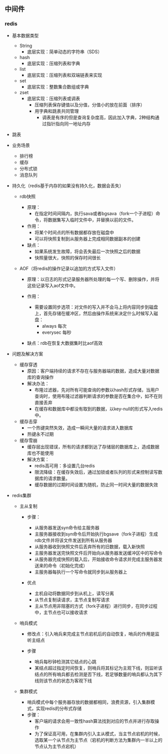 ## 中间件

### redis

- 基本数据类型

  - String
    - 底层实现：简单动态的字符串（SDS）
  - hash
    - 底层实现：压缩列表和字典
  - list
    - 底层实现：压缩列表和双端链表来实现
  - set
    - 底层实现：整数集合数组或字典
  - zset
    - 底层实现：压缩列表或调表
      - 压缩列表保存键值以及分值，分值小的放在前面（排序）
      - 用字典和跳表共同管理
        - 调表是有序的但是查询复杂度高，因此加入字典，2种结构通过指针指向同一地址内存


- 跳表

- 业务场景

  - 排行榜
  - 缓存
  - 分布式锁
  - 消息队列

- 持久化（redis基于内存的如果没有持久化，数据会丢失）

  - rdb快照

    - 原理：
      - 在指定时间间隔内，执行sava或者bgsava（fork一个子进程）命令，将数据集写入临时文件中，并替换以前的文件。
    - 作用：
      - 将某个时间点的所有数据都存放在磁盘中
      - 可以将快照复制到从服务器上完成相同数据副本的创建
    - 缺点：
      - 如果系统发生故障，将会丢失最后一次快照之后的数据
      - 快照量很大，快照的保存时间很长

  - AOF（将redis的操作记录以追加的方式写入文件）

    - 原理：以日志的形式记录服务器所处理的每一个写、删除操作，并将这些记录写入aof文件中。
    - 作用：
      - 需要设置同步选项：对文件的写入并不会马上将内容同步到磁盘上，首先存储在缓冲区，然后由操作系统来决定什么时候写入磁盘：
        - always 每次
        - everysec 每秒

    - 缺点：rdb在恢复大数据集时比aof高效

- 问题及解决方案
  - 缓存穿透
    - 原因：客户端持续的请求不存在与服务器端的数据，造成大量对数据库的查询操作
    - 解决办法：
      - 布隆过滤器，先对所有可能查询的参数以hash形式存储，当用户查询时，使用布隆过滤器判断请求的参数是否在集合中，如不在则直接丢弃
      - 在缓存和数据库中都没有取到的数据，以key-null的形式写入redis中。
  - 缓存击穿
    - 一个热键突然失效，造成一瞬间大量的请求进入数据库
    - 热键永不过期
  - 缓存雪崩
    - 缓存层出现错误，所有的请求都到达了存储层的数据库上，造成数据库也不能使用
    - 解决方案：
      - redis高可用：多设置几台redis
      - 限流降级：在缓存失效后，通过加锁或者队列的形式来控制读写数据库的请求数量。
      - 缓存数据的过期时间设置为随机，防止同一时间大量的数据失效

- redis集群

  - 主从复制

    - 步骤：
      - 从服务器发送syn命令给主服务器
      - 主服务器接收到syn命令后开始执行bgsave（fork子进程）生成rdb文件并将该文件发送到所有从服务器
      - 从服务器收到快照文件后丢弃所有的旧数据，载入新快照
      - 主服务器发送完快照文件后开始向从服务器发送缓冲区中的写命令
      - 从服务器完成快照的载入后，开始接收命令请求并完成主服务器发送来的命令（初始化完成）
      - 主服务器每执行一个写命令就同步到从服务器上

    - 优点
      - 主机自动将数据同步到从机上，读写分离
      - 从节点复制读请求，主节点复制写请求
      - 主从节点用非阻塞的方式（fork子进程）进行同步，在同步过程中，主节点也可以接收请求

  - 哨兵模式

    - 修改点：引入哨兵来完成主节点宕机后的自动恢复，哨兵的作用是监听主结点

    - 步骤
      - 哨兵每秒钟检测其它结点的心跳
      - 某结点超过指定时间恢复，则哨兵将其标记为主观下线，则监听该结点的所有哨兵都去检测是否下线，若足够数量的哨兵都认为其下线则该节点的状态为客观下线

  - 集群模式

    - 哨兵模式中每个服务器存放的数据都相同，浪费资源，引入集群模式，实现redis的分布式存储
    - 步骤：
      - 客户端的请求会用一致性hash算法找到对应的节点并进行存取操作
      - 为了保证高可用，在集群内引入主从模式，当主节点宕机的时候，选取某一个从节点为主节点（宕机的判断方法为集群内一半以上的节点认为主节点宕机）